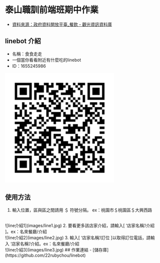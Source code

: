 # 泰山職訓前端班期中作業
- [資料來源：政府資料開放平臺_餐飲 - 觀光資訊資料庫](https://data.gov.tw/dataset/7779)
## linebot 介紹
- 名稱：食食走走
- 一個當你看看附近有什麼吃的linebot
- ID：1655245986

![QRcode](images/QRcode.png)
## 使用方法
1. 輸入位置，區與區之間請用 ＄ 符號分隔。 ex：桃園市＄桃園區＄大興西路
<br>
![line介紹1](images/line1.jpg)
2. 要看更多該店家介紹，請輸入[ ‘店家名稱’/介紹 ]。ex：名來餐廳/介紹
<br>
![line介紹2](images/line2.jpg)
3. 輸入[ ‘店家名稱’/訂位 ]以取得訂位電話，請輸入 ‘店家名稱’/介紹。ex：名來餐廳/介紹
  <br>
![line介紹3](images/line3.jpg)
## 作業連結
- [儲存庫](https://github.com/22rubychou/linebot)
